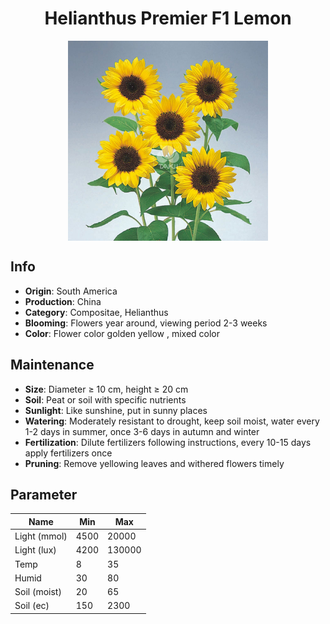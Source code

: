 <h1 align='center'>Helianthus Premier F1 Lemon</h1>
<p align="center">
    <img 
        align='center'
        width='320'
        src="../images/helianthus premier f1 lemon.png" 
        alt='Helianthus Premier F1 Lemon' />
</p>

## Info

 - **Origin**: South America
 - **Production**: China
 - **Category**: Compositae, Helianthus
 - **Blooming**: Flowers year around, viewing period 2-3 weeks
 - **Color**: Flower color golden yellow , mixed color

## Maintenance

 - **Size**: Diameter ≥ 10 cm, height ≥ 20 cm
 - **Soil**: Peat or soil with specific nutrients
 - **Sunlight**: Like sunshine, put in sunny places
 - **Watering**: Moderately resistant to drought, keep soil moist, water every 1-2 days in summer, once 3-6 days in autumn and winter
 - **Fertilization**: Dilute fertilizers following instructions, every 10-15 days apply fertilizers once
 - **Pruning**: Remove yellowing leaves and withered flowers timely

## Parameter

| Name         | Min  | Max   |
|--------------|------|-------|
| Light (mmol) | 4500 | 20000  |
| Light (lux)  | 4200 | 130000 |
| Temp         | 8    | 35    |
| Humid        | 30   | 80    |
| Soil (moist) | 20   | 65    |
| Soil (ec)    | 150  | 2300  |